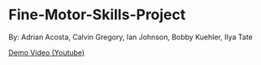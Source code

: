 # Fine-Motor-Skills-Project

By: Adrian Acosta, Calvin Gregory, Ian Johnson, Bobby Kuehler, Ilya Tate

[Demo Video (Youtube)](https://youtu.be/WgcRnToJUuc)
